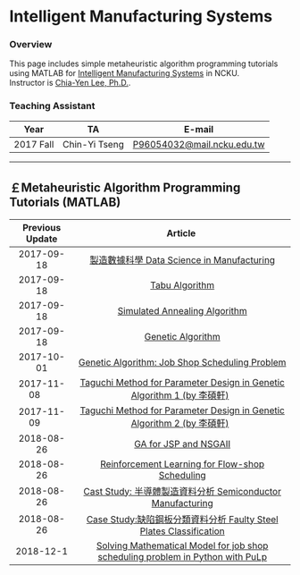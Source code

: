 # Intelligent Manufacturing Systems
### **Overview** ###
This page includes simple metaheuristic algorithm programming tutorials using MATLAB for [Intelligent Manufacturing Systems](http://class-qry.acad.ncku.edu.tw/syllabus/online_display.php?syear=0106&sem=1&co_no=P961400&class_code=) in NCKU.
<br>
Instructor is [Chia-Yen Lee, Ph.D.](http://polab.imis.ncku.edu.tw/Bio.html).
<br>

### **Teaching Assistant** ###
|   Year   |       TA       |           E-mail           |
|:-------: | :-------------:|:--------------------------:|
| 2017 Fall| Chin-Yi Tseng  | P96054032@mail.ncku.edu.tw |

------------------------

## **￡Metaheuristic Algorithm Programming Tutorials (MATLAB)**  ##
|  Previous Update  |          Article          |
|  :-------------:  | :--------------------------------------------------------------------------------------------------------: |
|  2017-09-18       | [製造數據科學 Data Science in Manufacturing](http://polab.imis.ncku.edu.tw/Talk/20180505_Data_Science_in_Manufacturing.pdf)  
|  2017-09-18       | [Tabu Algorithm](https://github.com/PO-LAB/Intelligent-Manufacturing-Systems/blob/master/Tabu_Algorithm/Tabu_Algorithm.md)   | 
|  2017-09-18       | [Simulated Annealing Algorithm](https://github.com/PO-LAB/Intelligent-Manufacturing-Systems/blob/master/Simulated_Annealing_Algorithm/Simulated_Annealing_Algorithm.md)   |
|  2017-09-18       | [Genetic Algorithm](https://github.com/PO-LAB/Intelligent-Manufacturing-Systems/blob/master/Genetic_Algorithm/Genetic_Algorithm.md)   |
|  2017-10-01       | [Genetic Algorithm: Job Shop Scheduling Problem](https://github.com/PO-LAB/Intelligent-Manufacturing-Systems/blob/master/GA_Application_Job_Shop_Problem/JSP.md)   |
|  2017-11-08       | [Taguchi Method for Parameter Design in Genetic Algorithm 1 (by 李碩軒)](https://www.youtube.com/watch?v=s56X-qtxGNs)   |
|  2017-11-09       | [Taguchi Method for Parameter Design in Genetic Algorithm 2 (by 李碩軒)](https://www.youtube.com/watch?v=4mBQ7Z81lN0)   |
|  2018-08-26       | [GA for JSP and NSGAII](https://github.com/wurmen/Genetic-Algorithm-for-Job-Shop-Scheduling-and-NSGA-II)   | 
|  2018-08-26       | [Reinforcement Learning for Flow-shop Scheduling](https://github.com/wurmen/Flow-Shop-Scheduling-Based-On-Reinforcement-Learning-Algorithm)   |
|  2018-08-26       | [Cast Study: 半導體製造資料分析 Semiconductor Manufacturing](http://rpubs.com/jeff_datascience/Semiconductor_Manufacturing)   |
|  2018-08-26       | [Case Study:缺陷鋼板分類資料分析 Faulty Steel Plates Classification](http://rpubs.com/james_datacatcher/svm)   |
|2018-12-1|[Solving Mathematical Model for job shop scheduling problem in Python with PuLp](https://github.com/KevinLu43/JSP-by-using-Mathematical-Programming-in-Python)|
